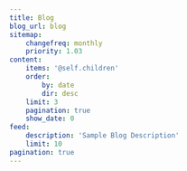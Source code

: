 ```yaml
---
title: Blog
blog_url: blog
sitemap:
    changefreq: monthly
    priority: 1.03
content:
    items: '@self.children'
    order:
        by: date
        dir: desc
    limit: 3
    pagination: true
    show_date: 0
feed:
    description: 'Sample Blog Description'
    limit: 10
pagination: true
---
```


